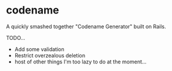 # codename

A quickly smashed together "Codename Generator" built on Rails.

TODO...
- Add some validation
- Restrict overzealous deletion
- host of other things I'm too lazy to do at the moment...